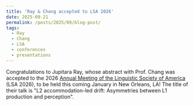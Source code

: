 ```yaml
---
title: 'Ray & Chang accepted to LSA 2026'
date: 2025-09-21
permalink: /posts/2025/09/blog-post/
tags:
  - Ray
  - Chang
  - LSA
  - conferences
  - presentations
---
```


Congratulations to Jupitara Ray, whose abstract with Prof. Chang was accepted to the 2026 <a href="https://www.lsadc.org/lsa-annual-meeting" target="_blank">Annual Meeting of the Linguistic Society of America</a> (LSA 2026), to be held this coming January in New Orleans, LA! The title of their talk is "L2 accommodation-led drift: Asymmetries between L1 production and perception".
